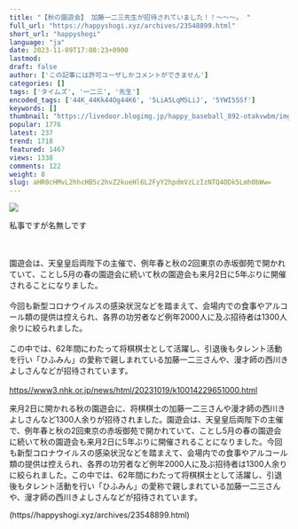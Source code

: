 ```yaml
---
title: "【秋の園遊会】 加藤一二三先生が招待されていました！！～～～。 "
full_url: "https://happyshogi.xyz/archives/23548899.html"
short_url: "happyshogi"
language: "ja"
date: 2023-11-09T17:00:23+0900
lastmod: 
draft: false
author: ['この記事には許可ユーザしかコメントができません']
categories: []
tags: ['タイムズ', '一二三', '先生']
encoded_tags: ['44K_44Kk44Og44K6', '5LiA5LqM5LiJ', '5YWI55Sf']
keywords: []
thumbnail: "https://livedoor.blogimg.jp/happy_baseball_892-otakvwbm/imgs/6/8/682c8693-s.jpg"
popular: 1776
latest: 237
trend: 1718
featured: 1467
views: 1338
comments: 122
weight: 8
slug: aHR0cHMvL2hhcHB5c2hvZ2kueHl6L2FyY2hpdmVzLzIzNTQ4ODk5Lmh0bWw=
---
```


![](https://livedoor.blogimg.jp/happy_baseball_892-otakvwbm/imgs/6/8/682c8693-s.jpg)

<div><p>私事ですが名無しです </p><br> <br> 園遊会は、天皇皇后両陛下の主催で、例年春と秋の2回東京の赤坂御苑で開かれていて、ことし5月の春の園遊会に続いて秋の園遊会も来月2日に5年ぶりに開催されることになりました。 <br> <br> 今回も新型コロナウイルスの感染状況などを踏まえて、会場内での食事やアルコール類の提供は控えられ、各界の功労者など例年2000人に及ぶ招待者は1300人余りに絞られました。 <br> <br> この中では、62年間にわたって将棋棋士として活躍し、引退後もタレント活動を行い「ひふみん」の愛称で親しまれている加藤一二三さんや、漫才師の西川きよしさんなどが招待されています。 <br> <br> <a target='_blank' href='https//www3.nhk.or.jp/news/html/20231019/k10014229651000.html'>https//www3.nhk.or.jp/news/html/20231019/k10014229651000.html</a> <p>来月2日に開かれる秋の園遊会に、将棋棋士の加藤一二三さんや漫才師の西川きよしさんなど1300人余りが招待されました。園遊会は、天皇皇后両陛下の主催で、例年春と秋の2回東京の赤坂御苑で開かれていて、ことし5月の春の園遊会に続いて秋の園遊会も来月2日に5年ぶりに開催されることになりました。今回も新型コロナウイルスの感染状況などを踏まえて、会場内での食事やアルコール類の提供は控えられ、各界の功労者など例年2000人に及ぶ招待者は1300人余りに絞られました。この中では、62年間にわたって将棋棋士として活躍し、引退後もタレント活動を行い「ひふみん」の愛称で親しまれている加藤一二三さんや、漫才師の西川きよしさんなどが招待されています。</p></div>

(https//happyshogi.xyz/archives/23548899.html)

